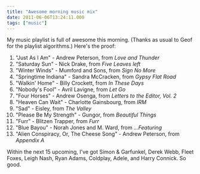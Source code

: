```yaml
---
title: "Awesome morning music mix"
date: 2011-06-06T13:24:11.000
tags: ["music"]
---
```


My music playlist is full of awesome this morning. (Thanks as usual to Geof for the playlist algorithms.) Here's the proof:

1. "Just As I Am" - Andrew Peterson, from _Love and Thunder_
2. "Saturday Sun" - Nick Drake, from _Five Leaves left_
3. "Winter Winds" - Mumford and Sons, from _Sign No More_
4. "Springtime Indiana" - Sandra McCracken, from _Gypsy Flat Road_
5. "Walkin' Home" - Billy Crockett, from _In These Days_
6. "Nobody's Fool" - Avril Lavigne, from _Let Go_
7. "Four Horses" - Andrew Osenga, from _Letters to the Editor, Vol. 2_
8. "Heaven Can Wait" - Charlotte Gainsbourg, from _IRM_
9. "Sad" - Eisley, from _The Valley_
10. "Please Be My Strength" - Gungor, from _Beautiful Things_
11. "Furr" - Blitzen Trapper, from _Furr_
12. "Blue Bayou" - Norah Jones and M. Ward, from _...Featuring_
13. "Alien Conspiracy, Or, The Cheese Song" - Andrew Peterson, from _Appendix A_

Within the next 15 upcoming, I've got Simon & Garfunkel, Derek Webb, Fleet Foxes, Leigh Nash, Ryan Adams, Coldplay, Adele, and Harry Connick. So good.
